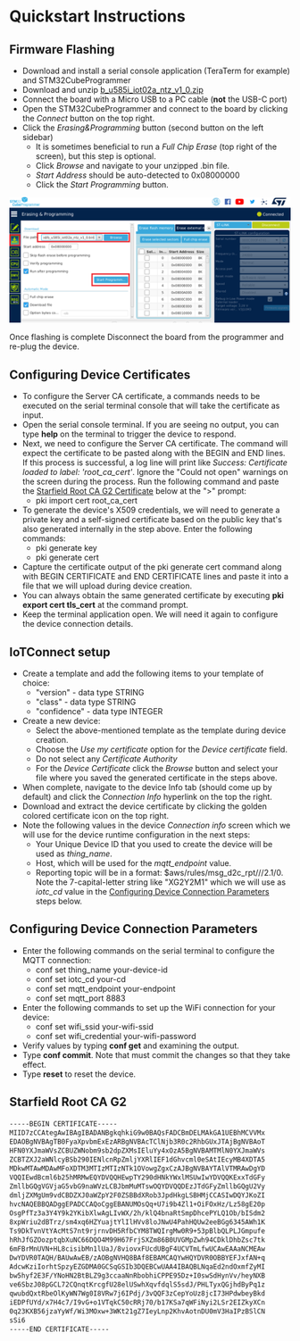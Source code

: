 # Quickstart Instructions

## Firmware Flashing

* Download and install a serial console application (TeraTerm for example) and STM32CubeProgrammer
* Download and unzip [b_u585i_iot02a_ntz_v1_0.zip](https://saleshosted.z13.web.core.windows.net/demo/st/b_u585i_iot02a_ntz_v1_0.zip)
* Connect the board with a Micro USB to a PC cable (**not** the USB-C port)  
* Open the STM32CubeProgrammer and connect to the board by clicking the *Connect* button on the top right.
* Click the *Erasing&Programming* button (second button on the left sidebar) 
  * It is sometimes beneficial to run a *Full Chip Erase* (top right of the screen), but this step is optional.
  * Click *Browse* and navigate to your unzipped .bin file.
  * *Start Address* should be auto-detected to 0x08000000
  * Click the *Start Programming* button.
    
![STM32CubeProgrammer](media/programmer-flash.png "STM32CubeProgrammer")

Once flashing is complete Disconnect the board from the programmer and re-plug the device.

## Configuring Device Certificates
* To configure the Server CA certificate, a commands needs to be executed on the serial terminal console 
that will take the certificate as input. 
* Open the serial console terminal. If you are seeing no output, you can type **help**
on the terminal to trigger the device to respond.
* Next, we need to configure the Server CA certificate. 
The command will expect the certificate to be pasted along with the BEGIN and END lines.
If this process is successful, a log line will print like *Success: Certificate loaded to label: 'root_ca_cert'*.
Ignore the "Could not open" warnings on the screen during the process.
Run the following command and paste the
[Starfield Root CA G2 Certificate](#Starfield-Root-CA-G2) below 
at the ">" prompt:
  * pki import cert root_ca_cert
* To generate the device's X509 credentials, we will need to generate a private key and
a self-signed certificate based on the public key that's also generated internally in the step above.
Enter the following commands:
  * pki generate key
  * pki generate cert 
* Capture the certificate output of the pki generate cert command along with BEGIN CERTIFICATE and 
END CERTIFICATE lines and paste it into a file that we will upload during device creation.
* You can always obtain the same generated certificate by executing **pki export cert tls_cert** at the command prompt.
* Keep the terminal application open. We will need it again to configure the device connection details.

## IoTConnect setup
* Create a template and add the following items to your template of choice:
  * "version" - data type STRING
  * "class" - data type STRING
  * "confidence" - data type INTEGER
* Create a new device:
  * Select the above-mentioned template as the template during device creation.
  * Choose the *Use my certificate* option for the *Device certificate* field.
  * Do not select any *Certificate Authority*
  * For the *Device Certificate* click the *Browse* button and select your file 
where you saved the generated certificate in the steps above.
* When complete, navigate to the device Info tab (should come up by default) and 
click the *Connection Info* hyperlink on the top the right.
* Download and extract the device certificate by clicking the golden colored certificate icon on the top right.
* Note the following values in the device *Connection info* screen 
which we will use for the device runtime configuration in the next steps:
  * Your Unique Device ID that you used to create the device will be used as *thing_name*.
  * Host, which will be used for the *mqtt_endpoint* value.
  * Reporting topic will be in a format: $aws/rules/msg_d2c_rpt/<yourdevice>/<cd>/2.1/0.
Note the 7-capital-letter string like "XG2Y2M1" which we will use as *iotc_cd* value in the 
[Configuring Device Connection Parameters](#Configuring-Device-Connection-Parameters) steps below.

## Configuring Device Connection Parameters
* Enter the following commands on the serial terminal to configure the MQTT connection:
  * conf set thing_name your-device-id
  * conf set iotc_cd your-cd
  * conf set mqtt_endpoint your-endpoint
  * conf set mqtt_port 8883
* Enter the following commands to set up the WiFi connection for your device: 
  * conf set wifi_ssid your-wifi-ssid 
  * conf set wifi_credential your-wifi-password
* Verify values by typing  **conf get** and examining the output.
* Type **conf commit**. Note that must commit the changes so that they take effect.
* Type **reset** to reset the device.

## Starfield Root CA G2

```pem
-----BEGIN CERTIFICATE-----
MIID7zCCAtegAwIBAgIBADANBgkqhkiG9w0BAQsFADCBmDELMAkGA1UEBhMCVVMx
EDAOBgNVBAgTB0FyaXpvbmExEzARBgNVBAcTClNjb3R0c2RhbGUxJTAjBgNVBAoT
HFN0YXJmaWVsZCBUZWNobm9sb2dpZXMsIEluYy4xOzA5BgNVBAMTMlN0YXJmaWVs
ZCBTZXJ2aWNlcyBSb290IENlcnRpZmljYXRlIEF1dGhvcml0eSAtIEcyMB4XDTA5
MDkwMTAwMDAwMFoXDTM3MTIzMTIzNTk1OVowgZgxCzAJBgNVBAYTAlVTMRAwDgYD
VQQIEwdBcml6b25hMRMwEQYDVQQHEwpTY290dHNkYWxlMSUwIwYDVQQKExxTdGFy
ZmllbGQgVGVjaG5vbG9naWVzLCBJbmMuMTswOQYDVQQDEzJTdGFyZmllbGQgU2Vy
dmljZXMgUm9vdCBDZXJ0aWZpY2F0ZSBBdXRob3JpdHkgLSBHMjCCASIwDQYJKoZI
hvcNAQEBBQADggEPADCCAQoCggEBANUMOsQq+U7i9b4Zl1+OiFOxHz/Lz58gE20p
OsgPfTz3a3Y4Y9k2YKibXlwAgLIvWX/2h/klQ4bnaRtSmpDhcePYLQ1Ob/bISdm2
8xpWriu2dBTrz/sm4xq6HZYuajtYlIlHVv8loJNwU4PahHQUw2eeBGg6345AWh1K
Ts9DkTvnVtYAcMtS7nt9rjrnvDH5RfbCYM8TWQIrgMw0R9+53pBlbQLPLJGmpufe
hRhJfGZOozptqbXuNC66DQO4M99H67FrjSXZm86B0UVGMpZwh94CDklDhbZsc7tk
6mFBrMnUVN+HL8cisibMn1lUaJ/8viovxFUcdUBgF4UCVTmLfwUCAwEAAaNCMEAw
DwYDVR0TAQH/BAUwAwEB/zAOBgNVHQ8BAf8EBAMCAQYwHQYDVR0OBBYEFJxfAN+q
AdcwKziIorhtSpzyEZGDMA0GCSqGSIb3DQEBCwUAA4IBAQBLNqaEd2ndOxmfZyMI
bw5hyf2E3F/YNoHN2BtBLZ9g3ccaaNnRbobhiCPPE95Dz+I0swSdHynVv/heyNXB
ve6SbzJ08pGCL72CQnqtKrcgfU28elUSwhXqvfdqlS5sdJ/PHLTyxQGjhdByPq1z
qwubdQxtRbeOlKyWN7Wg0I8VRw7j6IPdj/3vQQF3zCepYoUz8jcI73HPdwbeyBkd
iEDPfUYd/x7H4c7/I9vG+o1VTqkC50cRRj70/b17KSa7qWFiNyi2LSr2EIZkyXCn
0q23KXB56jzaYyWf/Wi3MOxw+3WKt21gZ7IeyLnp2KhvAotnDU0mV3HaIPzBSlCN
sSi6
-----END CERTIFICATE-----
```
